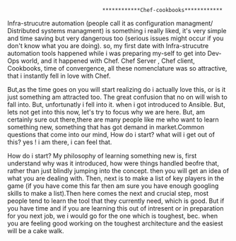                                   ************Chef-cookbooks************
Infra-strucutre automation (people call it as configuration managment/ Distributed systems managment) is something i really liked, it's very simple and time saving but very dangerous too (serious issues might occur if you don't know what you are doing). so, my first date with Infra-strucutre automation tools happened while i was preparing my-self to get into Dev-Ops world, and it happened with Chef. Chef Server , Chef client, Cookbooks, time of convergence, all these nomenclature was so attractive, that i instantly fell in love with Chef. 


But,as the time goes on you will start realizing do i actually love this, or is it just something am attracted too. The great confusion that no on will wish to fall into. But, unfortunatly i fell into it. when i got introduced to Ansible. But, lets not get into this now, let's try to focus why we are here. But, am certainly sure out there,there are many people like me who want to learn something new, something that has got demand in market.Common questions that come into our mind, How do i start? what will i get out of this? yes ! i am there, i can feel that. 


How do i start? 
My philosophy of learning something new is, first understand why was it introduced, how were things handled beofre that, rather than just blindly jumping into the concept. then you will get an idea of what you are dealing with. Then, next is to make a list of key players in the game (if you have come this far then am sure you have enough googling skills to make a list).Then here comes the next and crucial step, most people tend to learn the tool that they currently need, which is good. But if you have time and if you are learning this out of intresent or in preparation for you next job, we i would go for the one which is toughest, bec. when you are feeling good working on the toughest architecture and the easiest will be a cake walk.



